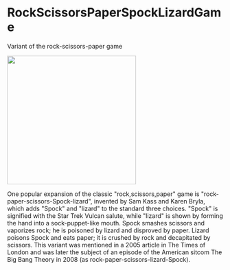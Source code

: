 # RockScissorsPaperSpockLizardGame

 Variant of the rock-scissors-paper game

<img height="300" src="https://github.com/tsekovTriesCoding/RockScissorsPaperSpockLizardGame/blob/main/800px-Pierre_ciseaux_feuille_l%C3%A9zard_spock_aligned.jpeg" width="300"/>

One popular expansion of the classic "rock,scissors,paper" game is "rock-paper-scissors-Spock-lizard", invented by Sam Kass and Karen Bryla, which adds "Spock" and "lizard" to the standard three choices. "Spock" is signified with the Star Trek Vulcan salute, while "lizard" is shown by forming the hand into a sock-puppet-like mouth.
Spock smashes scissors and vaporizes rock; he is poisoned by lizard and disproved by paper.
Lizard poisons Spock and eats paper; it is crushed by rock and decapitated by scissors.
This variant was mentioned in a 2005 article in The Times of London and was later the subject of an episode of the American sitcom The Big Bang Theory in 2008 (as rock-paper-scissors-lizard-Spock).
